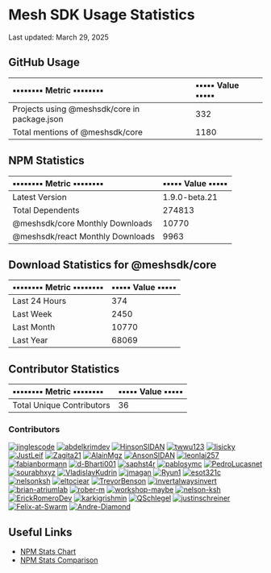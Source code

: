 # Mesh SDK Usage Statistics
Last updated: March 29, 2025

## GitHub Usage
| ▪️▪️▪️▪️▪️▪️▪️▪️ Metric ▪️▪️▪️▪️▪️▪️▪️▪️ | ▪️▪️▪️▪️▪️ Value ▪️▪️▪️▪️▪️ |
|:---------|:------|
| Projects using @meshsdk/core in package.json | 332 |
| Total mentions of @meshsdk/core | 1180 |

## NPM Statistics
| ▪️▪️▪️▪️▪️▪️▪️▪️ Metric ▪️▪️▪️▪️▪️▪️▪️▪️ | ▪️▪️▪️▪️▪️ Value ▪️▪️▪️▪️▪️ |
|:-----------|:----------|
| Latest Version | 1.9.0-beta.21 |
| Total Dependents | 274813 |
| @meshsdk/core Monthly Downloads | 10770 |
| @meshsdk/react Monthly Downloads | 9963 |

## Download Statistics for @meshsdk/core
| ▪️▪️▪️▪️▪️▪️▪️▪️ Metric ▪️▪️▪️▪️▪️▪️▪️▪️ | ▪️▪️▪️▪️▪️ Value ▪️▪️▪️▪️▪️ |
|:-----------|:-------------|
| Last 24 Hours | 374 |
| Last Week | 2450 |
| Last Month | 10770 |
| Last Year | 68069 |

## Contributor Statistics
| ▪️▪️▪️▪️▪️▪️▪️▪️ Metric ▪️▪️▪️▪️▪️▪️▪️▪️ | ▪️▪️▪️▪️▪️ Value ▪️▪️▪️▪️▪️ |
|:-----------|:-------------|
| Total Unique Contributors | 36 |

### Contributors
[![jinglescode](https://avatars.githubusercontent.com/jinglescode?size=50)](https://github.com/jinglescode) [![abdelkrimdev](https://avatars.githubusercontent.com/abdelkrimdev?size=50)](https://github.com/abdelkrimdev) [![HinsonSIDAN](https://avatars.githubusercontent.com/HinsonSIDAN?size=50)](https://github.com/HinsonSIDAN) [![twwu123](https://avatars.githubusercontent.com/twwu123?size=50)](https://github.com/twwu123) [![lisicky](https://avatars.githubusercontent.com/lisicky?size=50)](https://github.com/lisicky) [![JustLeif](https://avatars.githubusercontent.com/JustLeif?size=50)](https://github.com/JustLeif) [![Zagita21](https://avatars.githubusercontent.com/Zagita21?size=50)](https://github.com/Zagita21) [![AlainMgz](https://avatars.githubusercontent.com/AlainMgz?size=50)](https://github.com/AlainMgz) [![AnsonSIDAN](https://avatars.githubusercontent.com/AnsonSIDAN?size=50)](https://github.com/AnsonSIDAN) [![leonlai257](https://avatars.githubusercontent.com/leonlai257?size=50)](https://github.com/leonlai257) [![fabianbormann](https://avatars.githubusercontent.com/fabianbormann?size=50)](https://github.com/fabianbormann) [![d-Bharti001](https://avatars.githubusercontent.com/d-Bharti001?size=50)](https://github.com/d-Bharti001) [![saphst4r](https://avatars.githubusercontent.com/saphst4r?size=50)](https://github.com/saphst4r) [![pablosymc](https://avatars.githubusercontent.com/pablosymc?size=50)](https://github.com/pablosymc) [![PedroLucasnet](https://avatars.githubusercontent.com/PedroLucasnet?size=50)](https://github.com/PedroLucasnet) [![sourabhxyz](https://avatars.githubusercontent.com/sourabhxyz?size=50)](https://github.com/sourabhxyz) [![VladislavKudrin](https://avatars.githubusercontent.com/VladislavKudrin?size=50)](https://github.com/VladislavKudrin) [![jmagan](https://avatars.githubusercontent.com/jmagan?size=50)](https://github.com/jmagan) [![Ryun1](https://avatars.githubusercontent.com/Ryun1?size=50)](https://github.com/Ryun1) [![esot321c](https://avatars.githubusercontent.com/esot321c?size=50)](https://github.com/esot321c) [![nelsonksh](https://avatars.githubusercontent.com/nelsonksh?size=50)](https://github.com/nelsonksh) [![eltociear](https://avatars.githubusercontent.com/eltociear?size=50)](https://github.com/eltociear) [![TrevorBenson](https://avatars.githubusercontent.com/TrevorBenson?size=50)](https://github.com/TrevorBenson) [![invertalwaysinvert](https://avatars.githubusercontent.com/invertalwaysinvert?size=50)](https://github.com/invertalwaysinvert) [![brian-atriumlab](https://avatars.githubusercontent.com/brian-atriumlab?size=50)](https://github.com/brian-atriumlab) [![rober-m](https://avatars.githubusercontent.com/rober-m?size=50)](https://github.com/rober-m) [![workshop-maybe](https://avatars.githubusercontent.com/workshop-maybe?size=50)](https://github.com/workshop-maybe) [![nelson-ksh](https://avatars.githubusercontent.com/nelson-ksh?size=50)](https://github.com/nelson-ksh) [![ErickRomeroDev](https://avatars.githubusercontent.com/ErickRomeroDev?size=50)](https://github.com/ErickRomeroDev) [![karkigrishmin](https://avatars.githubusercontent.com/karkigrishmin?size=50)](https://github.com/karkigrishmin) [![QSchlegel](https://avatars.githubusercontent.com/QSchlegel?size=50)](https://github.com/QSchlegel) [![justinschreiner](https://avatars.githubusercontent.com/justinschreiner?size=50)](https://github.com/justinschreiner) [![Felix-at-Swarm](https://avatars.githubusercontent.com/Felix-at-Swarm?size=50)](https://github.com/Felix-at-Swarm) [![Andre-Diamond](https://avatars.githubusercontent.com/Andre-Diamond?size=50)](https://github.com/Andre-Diamond)

## Useful Links
- [NPM Stats Chart](https://npm-stat.com/charts.html?package=@meshsdk/core&from=2024-03-29&to=2025-03-29)
- [NPM Stats Comparison](https://npm-stat.com/charts.html?package=@meshsdk/core,@meshsdk/react&from=2024-03-29&to=2025-03-29)
